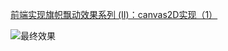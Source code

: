[前端实现旗帜飘动效果系列 (Ⅱ)：canvas2D实现（1）](https://my.oschina.net/codingDog/blog/1839098 "前端实现旗帜飘动效果系列 (Ⅱ)：canvas2D实现（1）")


![最终效果](http://kaysama.gitee.io/image-host/flag_canvas-1.gif)
